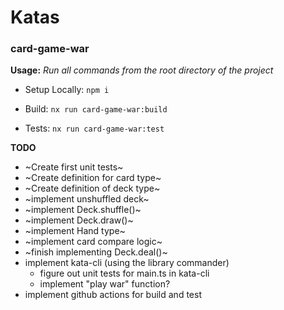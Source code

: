 # Katas

### card-game-war

**Usage:** _Run all commands from the root directory of the project_

- Setup Locally:
  `npm i `

- Build:
  `nx run card-game-war:build`

- Tests:
  `nx run card-game-war:test`

**TODO**

- ~Create first unit tests~
- ~Create definition for card type~
- ~Create definition of deck type~
- ~implement unshuffled deck~
- ~implement Deck.shuffle()~
- ~implement Deck.draw()~
- ~implement Hand type~
- ~implement card compare logic~
- ~finish implementing Deck.deal()~
- implement kata-cli (using the library commander)
  - figure out unit tests for main.ts in kata-cli
  - implement "play war" function?
- implement github actions for build and test
